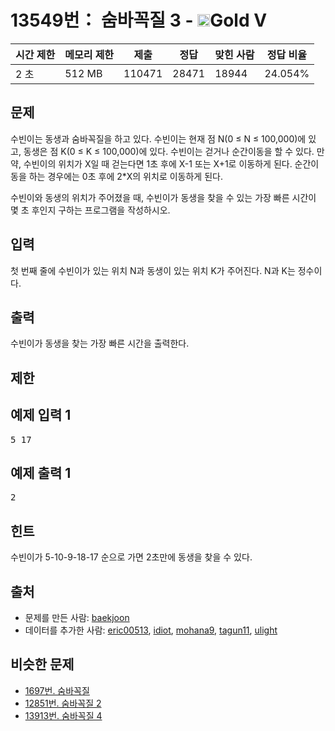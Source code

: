# 13549번： 숨바꼭질 3 - <img src="https://static.solved.ac/tier_small/11.svg" style="height:20px" />Gold V


| 시간 제한 | 메모리 제한 | 제출 | 정답 | 맞힌 사람 | 정답 비율 |
| --- | --- | --- | --- | --- | --- |
| 2 초 | 512 MB | 110471 | 28471 | 18944 | 24.054% |


## 문제


수빈이는 동생과 숨바꼭질을 하고 있다. 수빈이는 현재 점 N(0 ≤ N ≤ 100,000)에 있고, 동생은 점 K(0 ≤ K ≤ 100,000)에 있다. 수빈이는 걷거나 순간이동을 할 수 있다. 만약, 수빈이의 위치가 X일 때 걷는다면 1초 후에 X-1 또는 X+1로 이동하게 된다. 순간이동을 하는 경우에는 0초 후에 2*X의 위치로 이동하게 된다.

수빈이와 동생의 위치가 주어졌을 때, 수빈이가 동생을 찾을 수 있는 가장 빠른 시간이 몇 초 후인지 구하는 프로그램을 작성하시오.




## 입력


첫 번째 줄에 수빈이가 있는 위치 N과 동생이 있는 위치 K가 주어진다. N과 K는 정수이다.




## 출력


수빈이가 동생을 찾는 가장 빠른 시간을 출력한다.




## 제한




## 예제 입력 1


<pre>5 17
</pre>


## 예제 출력 1


<pre>2
</pre>




## 힌트


수빈이가 5-10-9-18-17 순으로 가면 2초만에 동생을 찾을 수 있다.





## 출처


- 문제를 만든 사람: [baekjoon](/user/baekjoon)
- 데이터를 추가한 사람: [eric00513](/user/eric00513), [idiot](/user/idiot), [mohana9](/user/mohana9), [tagun11](/user/tagun11), [ulight](/user/ulight)



## 비슷한 문제


- [1697번. 숨바꼭질](/problem/1697)
- [12851번. 숨바꼭질 2](/problem/12851)
- [13913번. 숨바꼭질 4](/problem/13913)




